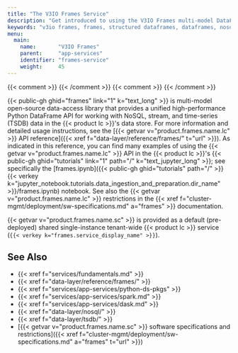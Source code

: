 ```yaml
---
title: "The V3IO Frames Service"
description: "Get introduced to using the V3IO Frames multi-model DataFrame Python library in the Iguazio MLOps Platform."
keywords: "v3io frames, frames, structured dataframes, dataframes, nosql, key-value, kv, time-series databases, time series, tsdb, python libraries, python packages, python apis, python, jupyter, jupyter notebook, jupyter tutorials, v3io tutorials, tutorials, open source"
menu:
  main:
    name:       "V3IO Frames"
    parent:     "app-services"
    identifier: "frames-service"
    weight:     45
---
```

{{< comment >}}<!-- [InfraInfo] [ci-no-shcd-in-front-matter] The title and
  other front-matter fields should use product.frames.name.xxx data variables.
-->
{{< /comment >}}
{{< comment >}}<!-- [SITE-RESTRUCT] Replaces
  intro/ecosystem/app-services.md#frames. -->
{{< /comment >}}
<!-- [FRAMES-STREAMING-NO-SUPPORT] [IntInfo] See info in
  data-layer/reference/frames/stream.IGNORED/_index.html. TODO: When we support
  Frames streaming, edit the content, add streaming keywords in the front
  matter, and  add streaming links to the "See Also" section. -->

{{< public-gh ghid="frames" link="1" k="text_long" >}} is  multi-model open-source data-access library that provides a unified high-performance Python DataFrame API for working with NoSQL, stream, and time-series (TSDB) data in the {{< product lc >}}'s data store.
For more information and detailed usage instructions, see the [{{< getvar v="product.frames.name.lc" >}} API reference]({{< xref f="data-layer/reference/frames/" t="url" >}}).
As indicated in this reference, you can find many examples of using the {{< getvar v="product.frames.name.lc" >}} API in the {{< product lc >}}'s {{< public-gh ghid="tutorials" link="1" path="/" k="text_jupyter_long" >}}; see specifically the [<file>frames.ipynb</file>]({{< public-gh ghid="tutorials" path="/" >}}{{< verkey k="jupyter_notebook.tutorials.data_ingestion_and_preparation.dir_name" >}}/frames.ipynb) notebook.
See also the {{< getvar v="product.frames.name.lc" >}} restrictions in the {{< xref f="cluster-mgmt/deployment/sw-specifications.md" a="frames" >}} documentation.

{{< getvar v="product.frames.name.sc" >}} is provided as a default (pre-deployed) shared single-instance tenant-wide {{< product lc >}} service (`{{< verkey k="frames.service_display_name" >}}`).

<!-- //////////////////////////////////////// -->
## See Also

- {{< xref f="services/fundamentals.md" >}}
- {{< xref f="data-layer/reference/frames/" >}}
- {{< xref f="services/app-services/python-ds-pkgs" >}}
- {{< xref f="services/app-services/spark.md" >}}
- {{< xref f="services/app-services/dask.md" >}}
- {{< xref f="data-layer/nosql/" >}}
- {{< xref f="data-layer/tsdb/" >}}
- [{{< getvar v="product.frames.name.sc" >}} software specifications and restrictions]({{< xref f="cluster-mgmt/deployment/sw-specifications.md" a="frames" t="url" >}})

